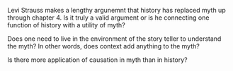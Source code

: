 Levi Strauss makes a lengthy argunemnt that history has replaced myth up through chapter 4. Is it truly a valid argument or is he connecting one function of history with a utility of myth?

Does one need to live in the environment of the story teller to understand the myth? In other words, does context add anything to the myth?

Is there more application of causation in myth than in history?
